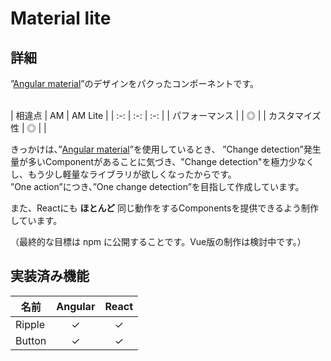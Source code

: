 # Material lite


## 詳細

”[Angular material](https://material.angular.io/)”のデザインをパクったコンポーネントです。<br>

<br>
| 相違点 | AM | AM Lite |
| :-: | :-: | :-: |
| パフォーマンス |   | ◎ |
| カスタマイズ性 | ◎ |   |
<br>

きっかけは、”[Angular material](https://material.angular.io/)”を使用しているとき、
”Change detection”発生量が多いComponentがあることに気づき、"Change detection"を極力少なくし、もう少し軽量なライブラリが欲しくなったからです。<br>
”One action”につき、”One change detection”を目指して作成しています。

また、Reactにも **ほとんど** 同じ動作をするComponentsを提供できるよう制作しています。

（最終的な目標は npm に公開することです。Vue版の制作は検討中です。）


## 実装済み機能

| 名前 | Angular | React |
| --- | :-: | :-: |
| Ripple    | ✓ | ✓ |
| Button    | ✓ | ✓ |
